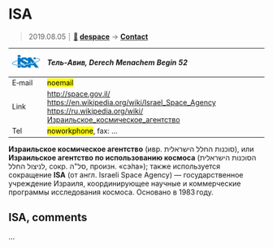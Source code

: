 # ISA
> 2019.08.05 ┊ **[🚀](../index/index.md) [despace](index.md)** → **[Contact](contact.md)**

|[![](f/contact/i/isa_logo1_thumb.png)](f/contact/i/isa_logo1.png)|*Тель‑Авив, Derech Menachem Begin 52*|
|:--|:--|
|E‑mail| <mark>noemail</mark> |
|Link| <http://space.gov.il/><br> <https://en.wikipedia.org/wiki/Israel_Space_Agency><br> <https://ru.wikipedia.org/wiki/Израильское_космическое_агентство> |
|Tel| <mark>noworkphone</mark>, fax: … |

**Израильское космическое агентство** (ивр. ‏סוכנות החלל הישראלית‏‎), или **Израильское агентство по использованию космоса** (‏הסוכנות הישראלית לניצול החלל‎‏‎, сокр. ‏סל"ה‎‏‎, произн. «сэ́ла»); также используется сокращение **ISA** (от англ. Israeli Space Agency) — государственное учреждение Израиля, координирующее научные и коммерческие программы исследования космоса. Основано в 1983 году.


<p style="page-break-after:always"> </p>

## ISA, comments

…
